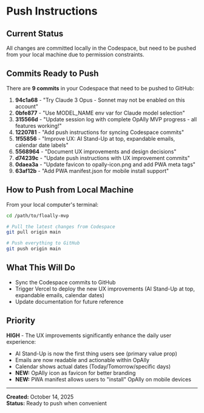 # Push Instructions

## Current Status
All changes are committed locally in the Codespace, but need to be pushed from your local machine due to permission constraints.

## Commits Ready to Push
There are **9 commits** in your Codespace that need to be pushed to GitHub:

1. **94c1a68** - "Try Claude 3 Opus - Sonnet may not be enabled on this account"
2. **0bfe877** - "Use MODEL_NAME env var for Claude model selection"  
3. **315566d** - "Update session log with complete OpAlly MVP progress - all features working!"
4. **1220781** - "Add push instructions for syncing Codespace commits"
5. **1f55856** - "Improve UX: AI Stand-Up at top, expandable emails, calendar date labels"
6. **5568964** - "Document UX improvements and design decisions"
7. **d74239c** - "Update push instructions with UX improvement commits"
8. **0daea3a** - "Update favicon to opally-icon.png and add PWA meta tags"
9. **63af12b** - "Add PWA manifest.json for mobile install support"

## How to Push from Local Machine

From your local computer's terminal:

```bash
cd /path/to/floally-mvp

# Pull the latest changes from Codespace
git pull origin main

# Push everything to GitHub
git push origin main
```

## What This Will Do
- Sync the Codespace commits to GitHub
- Trigger Vercel to deploy the new UX improvements (AI Stand-Up at top, expandable emails, calendar dates)
- Update documentation for future reference

## Priority
**HIGH** - The UX improvements significantly enhance the daily user experience:
- AI Stand-Up is now the first thing users see (primary value prop)
- Emails are now readable and actionable within OpAlly
- Calendar shows actual dates (Today/Tomorrow/specific days)
- **NEW:** OpAlly icon as favicon for better branding
- **NEW:** PWA manifest allows users to "install" OpAlly on mobile devices

---

**Created:** October 14, 2025  
**Status:** Ready to push when convenient
